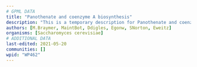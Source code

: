 ```yaml
---
# GPML DATA
title: "Panothenate and coenzyme A biosynthesis"
description: "This is a temporary description for Panothenate and coenzyme A biosynthesis"
authors: [M.Braymer, MaintBot, Ddigles, Egonw, SNorton, Eweitz]
organisms: [Saccharomyces cerevisiae]
# ADDITIONAL DATA
last-edited: 2021-05-20
communities: []
wpid: "WP462"
---
```

